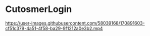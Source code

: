 # CutosmerLogin

https://user-images.githubusercontent.com/58039168/170891603-cf51c379-4a51-4f58-ba29-9f1212a0e3b2.mp4

